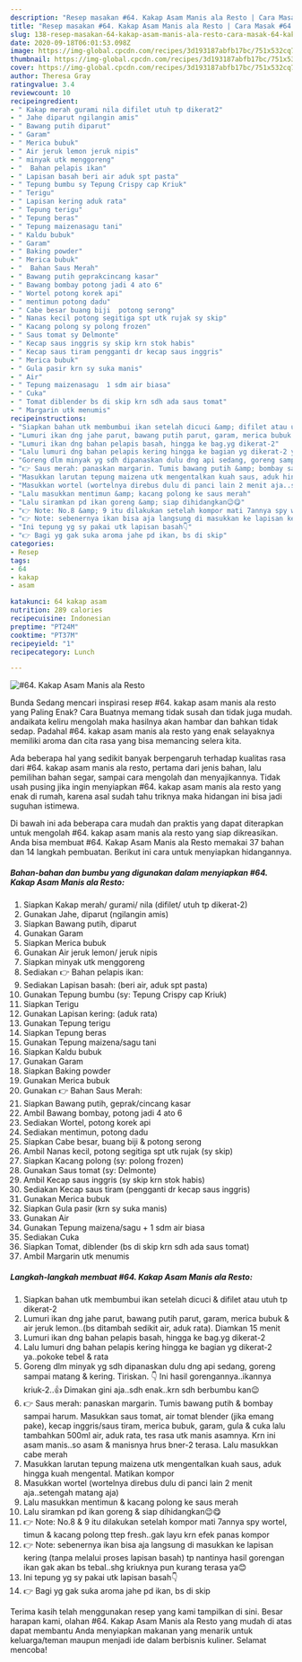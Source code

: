 ```yaml
---
description: "Resep masakan #64. Kakap Asam Manis ala Resto | Cara Masak #64. Kakap Asam Manis ala Resto Yang Enak dan Simpel"
title: "Resep masakan #64. Kakap Asam Manis ala Resto | Cara Masak #64. Kakap Asam Manis ala Resto Yang Enak dan Simpel"
slug: 138-resep-masakan-64-kakap-asam-manis-ala-resto-cara-masak-64-kakap-asam-manis-ala-resto-yang-enak-dan-simpel
date: 2020-09-18T06:01:53.098Z
image: https://img-global.cpcdn.com/recipes/3d193187abfb17bc/751x532cq70/64-kakap-asam-manis-ala-resto-foto-resep-utama.jpg
thumbnail: https://img-global.cpcdn.com/recipes/3d193187abfb17bc/751x532cq70/64-kakap-asam-manis-ala-resto-foto-resep-utama.jpg
cover: https://img-global.cpcdn.com/recipes/3d193187abfb17bc/751x532cq70/64-kakap-asam-manis-ala-resto-foto-resep-utama.jpg
author: Theresa Gray
ratingvalue: 3.4
reviewcount: 10
recipeingredient:
- " Kakap merah gurami nila difilet utuh tp dikerat2"
- " Jahe diparut ngilangin amis"
- " Bawang putih diparut"
- " Garam"
- " Merica bubuk"
- " Air jeruk lemon jeruk nipis"
- " minyak utk menggoreng"
- "  Bahan pelapis ikan"
- " Lapisan basah beri air aduk spt pasta"
- " Tepung bumbu sy Tepung Crispy cap Kriuk"
- " Terigu"
- " Lapisan kering aduk rata"
- " Tepung terigu"
- " Tepung beras"
- " Tepung maizenasagu tani"
- " Kaldu bubuk"
- " Garam"
- " Baking powder"
- " Merica bubuk"
- "  Bahan Saus Merah"
- " Bawang putih geprakcincang kasar"
- " Bawang bombay potong jadi 4 ato 6"
- " Wortel potong korek api"
- " mentimun potong dadu"
- " Cabe besar buang biji  potong serong"
- " Nanas kecil potong segitiga spt utk rujak sy skip"
- " Kacang polong sy polong frozen"
- " Saus tomat sy Delmonte"
- " Kecap saus inggris sy skip krn stok habis"
- " Kecap saus tiram pengganti dr kecap saus inggris"
- " Merica bubuk"
- " Gula pasir krn sy suka manis"
- " Air"
- " Tepung maizenasagu  1 sdm air biasa"
- " Cuka"
- " Tomat diblender bs di skip krn sdh ada saus tomat"
- " Margarin utk menumis"
recipeinstructions:
- "Siapkan bahan utk membumbui ikan setelah dicuci &amp; difilet atau utuh tp dikerat-2"
- "Lumuri ikan dng jahe parut, bawang putih parut, garam, merica bubuk &amp; air jeruk lemon..(bs ditambah sedikit air, aduk rata). Diamkan 15 menit"
- "Lumuri ikan dng bahan pelapis basah, hingga ke bag.yg dikerat-2"
- "Lalu lumuri dng bahan pelapis kering hingga ke bagian yg dikerat-2 ya..pokoke tebel &amp; rata"
- "Goreng dlm minyak yg sdh dipanaskan dulu dng api sedang, goreng sampai matang &amp; kering. Tiriskan. 👇 Ini hasil gorengannya..ikannya kriuk-2..👍 Dimakan gini aja..sdh enak..krn sdh berbumbu kan😉"
- "👉 Saus merah: panaskan margarin. Tumis bawang putih &amp; bombay sampai harum. Masukkan saus tomat, air tomat blender (jika emang pake), kecap inggris/saus tiram, merica bubuk, garam, gula &amp; cuka lalu tambahkan 500ml air, aduk rata, tes rasa utk manis asamnya. Krn ini asam manis..so asam &amp; manisnya hrus bner-2 terasa. Lalu masukkan cabe merah"
- "Masukkan larutan tepung maizena utk mengentalkan kuah saus, aduk hingga kuah mengental. Matikan kompor"
- "Masukkan wortel (wortelnya direbus dulu di panci lain 2 menit aja..setengah matang aja)"
- "Lalu masukkan mentimun &amp; kacang polong ke saus merah"
- "Lalu siramkan pd ikan goreng &amp; siap dihidangkan😉😋"
- "👉 Note: No.8 &amp; 9 itu dilakukan setelah kompor mati 7annya spy wortel, timun &amp; kacang polong ttep fresh..gak layu krn efek panas kompor"
- "👉 Note: sebenernya ikan bisa aja langsung di masukkan ke lapisan kering (tanpa melalui proses lapisan basah) tp nantinya hasil gorengan ikan gak akan bs tebal..shg kriuknya pun kurang terasa ya😊"
- "Ini tepung yg sy pakai utk lapisan basah👇"
- "👉 Bagi yg gak suka aroma jahe pd ikan, bs di skip"
categories:
- Resep
tags:
- 64
- kakap
- asam

katakunci: 64 kakap asam 
nutrition: 289 calories
recipecuisine: Indonesian
preptime: "PT24M"
cooktime: "PT37M"
recipeyield: "1"
recipecategory: Lunch

---
```



![#64. Kakap Asam Manis ala Resto](https://img-global.cpcdn.com/recipes/3d193187abfb17bc/751x532cq70/64-kakap-asam-manis-ala-resto-foto-resep-utama.jpg)

Bunda Sedang mencari inspirasi resep #64. kakap asam manis ala resto yang Paling Enak? Cara Buatnya memang tidak susah dan tidak juga mudah. andaikata keliru mengolah maka hasilnya akan hambar dan bahkan tidak sedap. Padahal #64. kakap asam manis ala resto yang enak selayaknya memiliki aroma dan cita rasa yang bisa memancing selera kita.

Ada beberapa hal yang sedikit banyak berpengaruh terhadap kualitas rasa dari #64. kakap asam manis ala resto, pertama dari jenis bahan, lalu pemilihan bahan segar, sampai cara mengolah dan menyajikannya. Tidak usah pusing jika ingin menyiapkan #64. kakap asam manis ala resto yang enak di rumah, karena asal sudah tahu triknya maka hidangan ini bisa jadi suguhan istimewa.




Di bawah ini ada beberapa cara mudah dan praktis yang dapat diterapkan untuk mengolah #64. kakap asam manis ala resto yang siap dikreasikan. Anda bisa membuat #64. Kakap Asam Manis ala Resto memakai 37 bahan dan 14 langkah pembuatan. Berikut ini cara untuk menyiapkan hidangannya.

<!--inarticleads1-->

##### Bahan-bahan dan bumbu yang digunakan dalam menyiapkan #64. Kakap Asam Manis ala Resto:

1. Siapkan  Kakap merah/ gurami/ nila (difilet/ utuh tp dikerat-2)
1. Gunakan  Jahe, diparut (ngilangin amis)
1. Siapkan  Bawang putih, diparut
1. Gunakan  Garam
1. Siapkan  Merica bubuk
1. Gunakan  Air jeruk lemon/ jeruk nipis
1. Siapkan  minyak utk menggoreng
1. Sediakan  👉 Bahan pelapis ikan:
1. Sediakan  Lapisan basah: (beri air, aduk spt pasta)
1. Gunakan  Tepung bumbu (sy: Tepung Crispy cap Kriuk)
1. Siapkan  Terigu
1. Gunakan  Lapisan kering: (aduk rata)
1. Gunakan  Tepung terigu
1. Siapkan  Tepung beras
1. Gunakan  Tepung maizena/sagu tani
1. Siapkan  Kaldu bubuk
1. Gunakan  Garam
1. Siapkan  Baking powder
1. Gunakan  Merica bubuk
1. Gunakan  👉 Bahan Saus Merah:
1. Siapkan  Bawang putih, geprak/cincang kasar
1. Ambil  Bawang bombay, potong jadi 4 ato 6
1. Sediakan  Wortel, potong korek api
1. Sediakan  mentimun, potong dadu
1. Siapkan  Cabe besar, buang biji &amp; potong serong
1. Ambil  Nanas kecil, potong segitiga spt utk rujak (sy skip)
1. Siapkan  Kacang polong (sy: polong frozen)
1. Gunakan  Saus tomat (sy: Delmonte)
1. Ambil  Kecap saus inggris (sy skip krn stok habis)
1. Sediakan  Kecap saus tiram (pengganti dr kecap saus inggris)
1. Gunakan  Merica bubuk
1. Siapkan  Gula pasir (krn sy suka manis)
1. Gunakan  Air
1. Gunakan  Tepung maizena/sagu + 1 sdm air biasa
1. Sediakan  Cuka
1. Siapkan  Tomat, diblender (bs di skip krn sdh ada saus tomat)
1. Ambil  Margarin utk menumis




<!--inarticleads2-->

##### Langkah-langkah membuat #64. Kakap Asam Manis ala Resto:

1. Siapkan bahan utk membumbui ikan setelah dicuci &amp; difilet atau utuh tp dikerat-2
1. Lumuri ikan dng jahe parut, bawang putih parut, garam, merica bubuk &amp; air jeruk lemon..(bs ditambah sedikit air, aduk rata). Diamkan 15 menit
1. Lumuri ikan dng bahan pelapis basah, hingga ke bag.yg dikerat-2
1. Lalu lumuri dng bahan pelapis kering hingga ke bagian yg dikerat-2 ya..pokoke tebel &amp; rata
1. Goreng dlm minyak yg sdh dipanaskan dulu dng api sedang, goreng sampai matang &amp; kering. Tiriskan. 👇 Ini hasil gorengannya..ikannya kriuk-2..👍 Dimakan gini aja..sdh enak..krn sdh berbumbu kan😉
1. 👉 Saus merah: panaskan margarin. Tumis bawang putih &amp; bombay sampai harum. Masukkan saus tomat, air tomat blender (jika emang pake), kecap inggris/saus tiram, merica bubuk, garam, gula &amp; cuka lalu tambahkan 500ml air, aduk rata, tes rasa utk manis asamnya. Krn ini asam manis..so asam &amp; manisnya hrus bner-2 terasa. Lalu masukkan cabe merah
1. Masukkan larutan tepung maizena utk mengentalkan kuah saus, aduk hingga kuah mengental. Matikan kompor
1. Masukkan wortel (wortelnya direbus dulu di panci lain 2 menit aja..setengah matang aja)
1. Lalu masukkan mentimun &amp; kacang polong ke saus merah
1. Lalu siramkan pd ikan goreng &amp; siap dihidangkan😉😋
1. 👉 Note: No.8 &amp; 9 itu dilakukan setelah kompor mati 7annya spy wortel, timun &amp; kacang polong ttep fresh..gak layu krn efek panas kompor
1. 👉 Note: sebenernya ikan bisa aja langsung di masukkan ke lapisan kering (tanpa melalui proses lapisan basah) tp nantinya hasil gorengan ikan gak akan bs tebal..shg kriuknya pun kurang terasa ya😊
1. Ini tepung yg sy pakai utk lapisan basah👇
1. 👉 Bagi yg gak suka aroma jahe pd ikan, bs di skip




Terima kasih telah menggunakan resep yang kami tampilkan di sini. Besar harapan kami, olahan #64. Kakap Asam Manis ala Resto yang mudah di atas dapat membantu Anda menyiapkan makanan yang menarik untuk keluarga/teman maupun menjadi ide dalam berbisnis kuliner. Selamat mencoba!
